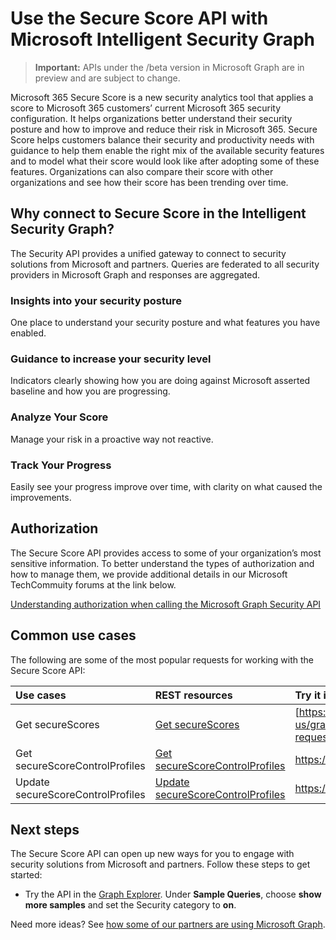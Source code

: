 # Use the Secure Score API with Microsoft Intelligent Security Graph

 > **Important:** APIs under the /beta version in Microsoft Graph are in preview and are subject to change. 

Microsoft 365 Secure Score is a new security analytics tool that applies a score to Microsoft 365 customers’ current Microsoft 365 security configuration. It helps organizations better understand their security posture and how to improve and reduce their risk in Microsoft 365. Secure Score helps customers balance their security and productivity needs with guidance to help them enable the right mix of the available security features and to model what their score would look like after adopting some of these features. Organizations can also compare their score with other organizations and see how their score has been trending over time.


## Why connect to Secure Score in the Intelligent Security Graph?

The Security API provides a unified gateway to connect to security solutions from Microsoft and partners. Queries are federated to all security providers in Microsoft Graph and responses are aggregated.

### Insights into your security posture

One place to understand your security posture and what features you have enabled.

### Guidance to increase your security level

Indicators clearly showing how you are doing against Microsoft asserted baseline and how you are progressing.

### Analyze Your Score

Manage your risk in a proactive way not reactive.

### Track Your Progress

Easily see your progress improve over time, with clarity on what caused the improvements.

<!-- LG: Add this content when this functionality is available. 
### Automate SecOps for greater efficiency (coming soon)
-->
<!-- 
Build and run investigation and remediation runbooks, automate security policy checks and rule enforcement, and orchestrate actions across security solutions.
-->


## Authorization

The Secure Score API provides access to some of your organization’s most sensitive information. To better understand the types of authorization and how to manage them, we provide additional details in our Microsoft TechCommuity forums at the link below. 

[Understanding authorization when calling the Microsoft Graph Security API](https://techcommunity.microsoft.com/t5/Using-Microsoft-Graph-Security/Authorization-and-Microsoft-Graph-Security-API/m-p/184376)

## Common use cases

The following are some of the most popular requests for working with the Secure Score API:

| **Use cases**   | **REST resources** | **Try it in Graph Explorer** |
|:---------------|:--------|:----------|
| Get secureScores | [Get secureScores](../resources/get_secureScores.md) | [https://graph.microsoft.com/beta/security/secureScores](https://developer.microsoft.com/en-us/graph/graph-explorer?request=security/secureScores&method=GET&version=beta&GraphUrl=https://graph.microsoft.com) |
| Get secureScoreControlProfiles | [Get secureScoreControlProfiles](../resources/get_secureScoresControlProfile.md) | https://graph.microsoft.com/beta/security/secureScoreControlProfiles |
| Update secureScoreControlProfiles | [Update secureScoreControlProfiles](../resources/secureScoreControlProfiles_update.md) | https://graph.microsoft.com/beta/security/secureScoreControlProfiles |


<!-- (| Get security profiles | [Security profiles](../resources/securityprofiles.md) | [https://graph.microsoft.com/beta/security/hostSecurityProfiles](https://developer.microsoft.com/en-us/graph/graph-explorer?request=security/hostSecurityProfiles&method=GET&version=testSecurity&GraphUrl=https://graph.microsoft.com) | ) -->

## Next steps

The Secure Score API can open up new ways for you to engage with security solutions from Microsoft and partners. Follow these steps to get started:

* Try the API in the [Graph Explorer](https://developer.microsoft.com/graph/graph-explorer). Under **Sample Queries**, choose **show more samples** and set the Security category to **on**.

Need more ideas? See [how some of our partners are using Microsoft Graph](https://developer.microsoft.com/graph/graph/examples#partners).
